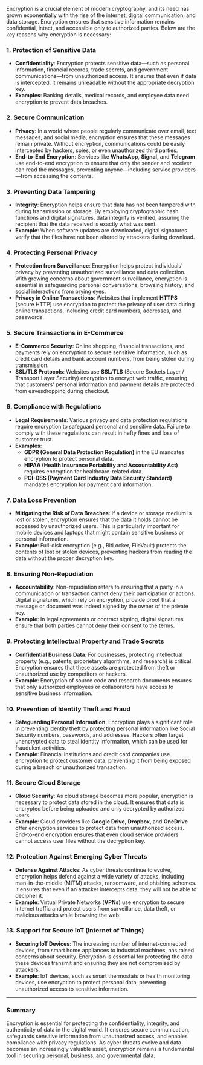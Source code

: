 Encryption is a crucial element of modern cryptography, and its need has grown exponentially with the rise of the internet, digital communication, and data storage. Encryption ensures that sensitive information remains confidential, intact, and accessible only to authorized parties. Below are the key reasons why encryption is necessary:

### **1. Protection of Sensitive Data**
   - **Confidentiality**: Encryption protects sensitive data—such as personal information, financial records, trade secrets, and government communications—from unauthorized access. It ensures that even if data is intercepted, it remains unreadable without the appropriate decryption key.
   - **Examples**: Banking details, medical records, and employee data need encryption to prevent data breaches.

### **2. Secure Communication**
   - **Privacy**: In a world where people regularly communicate over email, text messages, and social media, encryption ensures that these messages remain private. Without encryption, communications could be easily intercepted by hackers, spies, or even unauthorized third parties.
   - **End-to-End Encryption**: Services like **WhatsApp**, **Signal**, and **Telegram** use end-to-end encryption to ensure that only the sender and receiver can read the messages, preventing anyone—including service providers—from accessing the contents.

### **3. Preventing Data Tampering**
   - **Integrity**: Encryption helps ensure that data has not been tampered with during transmission or storage. By employing cryptographic hash functions and digital signatures, data integrity is verified, assuring the recipient that the data received is exactly what was sent.
   - **Example**: When software updates are downloaded, digital signatures verify that the files have not been altered by attackers during download.

### **4. Protecting Personal Privacy**
   - **Protection from Surveillance**: Encryption helps protect individuals' privacy by preventing unauthorized surveillance and data collection. With growing concerns about government surveillance, encryption is essential in safeguarding personal conversations, browsing history, and social interactions from prying eyes.
   - **Privacy in Online Transactions**: Websites that implement **HTTPS** (secure HTTP) use encryption to protect the privacy of user data during online transactions, including credit card numbers, addresses, and passwords.

### **5. Secure Transactions in E-Commerce**
   - **E-Commerce Security**: Online shopping, financial transactions, and payments rely on encryption to secure sensitive information, such as credit card details and bank account numbers, from being stolen during transmission.
   - **SSL/TLS Protocols**: Websites use **SSL/TLS** (Secure Sockets Layer / Transport Layer Security) encryption to encrypt web traffic, ensuring that customers' personal information and payment details are protected from eavesdropping during checkout.

### **6. Compliance with Regulations**
   - **Legal Requirements**: Various privacy and data protection regulations require encryption to safeguard personal and sensitive data. Failure to comply with these regulations can result in hefty fines and loss of customer trust.
   - **Examples**: 
     - **GDPR (General Data Protection Regulation)** in the EU mandates encryption to protect personal data.
     - **HIPAA (Health Insurance Portability and Accountability Act)** requires encryption for healthcare-related data.
     - **PCI-DSS (Payment Card Industry Data Security Standard)** mandates encryption for payment card information.

### **7. Data Loss Prevention**
   - **Mitigating the Risk of Data Breaches**: If a device or storage medium is lost or stolen, encryption ensures that the data it holds cannot be accessed by unauthorized users. This is particularly important for mobile devices and laptops that might contain sensitive business or personal information.
   - **Example**: Full-disk encryption (e.g., BitLocker, FileVault) protects the contents of lost or stolen devices, preventing hackers from reading the data without the proper decryption key.

### **8. Ensuring Non-Repudiation**
   - **Accountability**: Non-repudiation refers to ensuring that a party in a communication or transaction cannot deny their participation or actions. Digital signatures, which rely on encryption, provide proof that a message or document was indeed signed by the owner of the private key.
   - **Example**: In legal agreements or contract signing, digital signatures ensure that both parties cannot deny their consent to the terms.

### **9. Protecting Intellectual Property and Trade Secrets**
   - **Confidential Business Data**: For businesses, protecting intellectual property (e.g., patents, proprietary algorithms, and research) is critical. Encryption ensures that these assets are protected from theft or unauthorized use by competitors or hackers.
   - **Example**: Encryption of source code and research documents ensures that only authorized employees or collaborators have access to sensitive business information.

### **10. Prevention of Identity Theft and Fraud**
   - **Safeguarding Personal Information**: Encryption plays a significant role in preventing identity theft by protecting personal information like Social Security numbers, passwords, and addresses. Hackers often target unencrypted data to steal identity information, which can be used for fraudulent activities.
   - **Example**: Financial institutions and credit card companies use encryption to protect customer data, preventing it from being exposed during a breach or unauthorized transaction.

### **11. Secure Cloud Storage**
   - **Cloud Security**: As cloud storage becomes more popular, encryption is necessary to protect data stored in the cloud. It ensures that data is encrypted before being uploaded and only decrypted by authorized users.
   - **Example**: Cloud providers like **Google Drive**, **Dropbox**, and **OneDrive** offer encryption services to protect data from unauthorized access. End-to-end encryption ensures that even cloud service providers cannot access user files without the decryption key.

### **12. Protection Against Emerging Cyber Threats**
   - **Defense Against Attacks**: As cyber threats continue to evolve, encryption helps defend against a wide variety of attacks, including man-in-the-middle (MITM) attacks, ransomware, and phishing schemes. It ensures that even if an attacker intercepts data, they will not be able to decipher it.
   - **Example**: Virtual Private Networks (**VPNs**) use encryption to secure internet traffic and protect users from surveillance, data theft, or malicious attacks while browsing the web.

### **13. Support for Secure IoT (Internet of Things)**
   - **Securing IoT Devices**: The increasing number of internet-connected devices, from smart home appliances to industrial machines, has raised concerns about security. Encryption is essential for protecting the data these devices transmit and ensuring they are not compromised by attackers.
   - **Example**: IoT devices, such as smart thermostats or health monitoring devices, use encryption to protect personal data, preventing unauthorized access to sensitive information.

---

### **Summary**
Encryption is essential for protecting the confidentiality, integrity, and authenticity of data in the digital world. It ensures secure communication, safeguards sensitive information from unauthorized access, and enables compliance with privacy regulations. As cyber threats evolve and data becomes an increasingly valuable asset, encryption remains a fundamental tool in securing personal, business, and governmental data.

